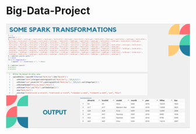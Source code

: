 # Big-Data-Project

![App Screenshot](https://github.com/Nagpritam/Big-Data-Project/blob/master/spark-transformation.png)
